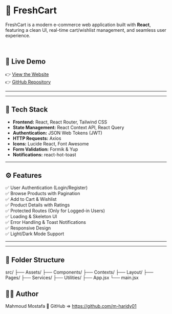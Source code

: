 # 🛒 FreshCart

FreshCart is a modern e-commerce web application built with **React**, featuring a clean UI, real-time cart/wishlist management, and seamless user experience.

<br/>

## 🔗 Live Demo

👉 [View the Website](https://meek-pavlova-e3810e.netlify.app/)  
👉 [GitHub Repository](https://github.com/m-haridy01/FreshCart)

---

---

## 🧱 Tech Stack

- **Frontend:** React, React Router, Tailwind CSS
- **State Management:** React Context API, React Query
- **Authentication:** JSON Web Tokens (JWT)
- **HTTP Requests:** Axios
- **Icons:** Lucide React, Font Awesome
- **Form Validation:** Formik & Yup
- **Notifications:** react-hot-toast

---

## ⚙️ Features

✅ User Authentication (Login/Register)  
✅ Browse Products with Pagination  
✅ Add to Cart & Wishlist  
✅ Product Details with Ratings  
✅ Protected Routes (Only for Logged-in Users)  
✅ Loading & Skeleton UI  
✅ Error Handling & Toast Notifications  
✅ Responsive Design  
✅ Light/Dark Mode Support

---

---

## 📁 Folder Structure

src/
├── Assets/
├── Components/
├── Contexts/
├── Layout/
├── Pages/
├── Services/
├── Utilities/
├── App.jsx
└── main.jsx


## 🙋‍♂️ Author
Mahmoud Mostafa 
🔗 GitHub => https://github.com/m-haridy01
